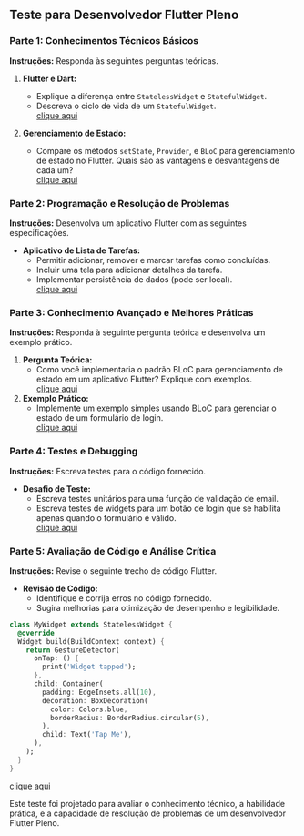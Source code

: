 ## Teste para Desenvolvedor Flutter Pleno

### Parte 1: Conhecimentos Técnicos Básicos
**Instruções:** Responda às seguintes perguntas teóricas.

1. **Flutter e Dart:**
   - Explique a diferença entre `StatelessWidget` e `StatefulWidget`.
   - Descreva o ciclo de vida de um `StatefulWidget`.<br>
    [clique aqui](./life_cycle.md)

2. **Gerenciamento de Estado:**
   - Compare os métodos `setState`, `Provider`, e `BLoC` para gerenciamento de estado no Flutter. Quais são as vantagens e desvantagens de cada um?<br>
    [clique aqui](./manage_state.md.md)

### Parte 2: Programação e Resolução de Problemas
**Instruções:** Desenvolva um aplicativo Flutter com as seguintes especificações.

- **Aplicativo de Lista de Tarefas:**
  - Permitir adicionar, remover e marcar tarefas como concluídas.
  - Incluir uma tela para adicionar detalhes da tarefa.
  - Implementar persistência de dados (pode ser local).<br>
    [clique aqui](https://github.com/deyvissoneduardo/isgsa/tree/main/todo_list)

### Parte 3: Conhecimento Avançado e Melhores Práticas
**Instruções:** Responda à seguinte pergunta teórica e desenvolva um exemplo prático.

1. **Pergunta Teórica:**
   - Como você implementaria o padrão BLoC para gerenciamento de estado em um aplicativo Flutter? Explique com exemplos.<br>
    [clique aqui](./bloc.md)
2. **Exemplo Prático:**
   - Implemente um exemplo simples usando BLoC para gerenciar o estado de um formulário de login.<br>
[clique aqui](https://github.com/deyvissoneduardo/isgsa/tree/main/login_with_bloc)
### Parte 4: Testes e Debugging
**Instruções:** Escreva testes para o código fornecido.

- **Desafio de Teste:**
  - Escreva testes unitários para uma função de validação de email.
  - Escreva testes de widgets para um botão de login que se habilita apenas quando o formulário é válido.<br>
[clique aqui](https://github.com/deyvissoneduardo/isgsa/tree/main/login_with_bloc)

### Parte 5: Avaliação de Código e Análise Crítica
**Instruções:** Revise o seguinte trecho de código Flutter.

- **Revisão de Código:**
  - Identifique e corrija erros no código fornecido.
  - Sugira melhorias para otimização de desempenho e legibilidade.

```dart
class MyWidget extends StatelessWidget {
  @override
  Widget build(BuildContext context) {
    return GestureDetector(
      onTap: () {
        print('Widget tapped');
      },
      child: Container(
        padding: EdgeInsets.all(10),
        decoration: BoxDecoration(
          color: Colors.blue,
          borderRadius: BorderRadius.circular(5),
        ),
        child: Text('Tap Me'),
      ),
    );
  }
}
```
[clique aqui](./review_code.md)


Este teste foi projetado para avaliar o conhecimento técnico, a habilidade prática, e a capacidade de resolução de problemas de um desenvolvedor Flutter Pleno.
